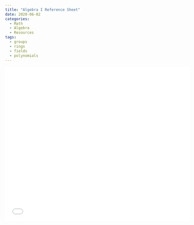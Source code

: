 ```yaml
---
title: "Algebra I Reference Sheet"
date: 2020-06-02
categories:
  - Math
  - Algebra
  - Resources
tags:
  - groups
  - rings
  - fields
  - polynomials
---
```



<embed src="_pdfs/Algebra_I_Reference_Sheet.pdf" width="600" height="500" alt="pdf" pluginspage="http://www.adobe.com/products/acrobat/readstep2.html"></embed>
